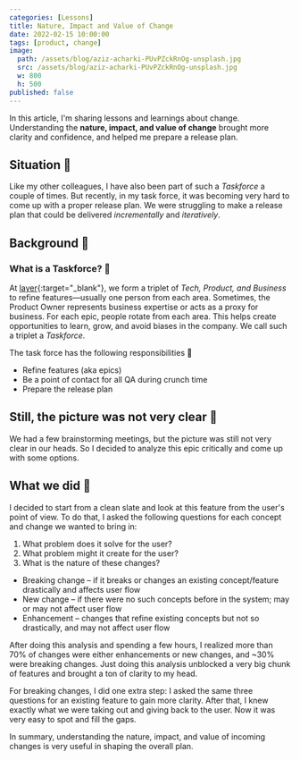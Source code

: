 ```yaml
---
categories: [Lessons]
title: Nature, Impact and Value of Change
date: 2022-02-15 10:00:00
tags: [product, change]
image:
  path: /assets/blog/aziz-acharki-PUvPZckRnOg-unsplash.jpg
  src: /assets/blog/aziz-acharki-PUvPZckRnOg-unsplash.jpg
  w: 800
  h: 500
published: false
---
```


In this article, I'm sharing lessons and learnings about change. Understanding the **nature, impact, and value of change** brought more clarity and confidence, and helped me prepare a release plan.

## Situation 🧺

Like my other colleagues, I have also been part of such a _Taskforce_ a couple of times. But recently, in my task force, it was becoming very hard to come up with a proper release plan. We were struggling to make a release plan that could be delivered _incrementally_ and _iteratively_.

## Background 📜

### What is a Taskforce? 🤔

At [layer](https://golayer.io/about/){:target="_blank"}, we form a triplet of _Tech, Product, and Business_ to refine features—usually one person from each area. Sometimes, the Product Owner represents business expertise or acts as a proxy for business. For each epic, people rotate from each area. This helps create opportunities to learn, grow, and avoid biases in the company. We call such a triplet a _Taskforce_.

The task force has the following responsibilities 💪

- Refine features (aka epics)
- Be a point of contact for all QA during crunch time
- Prepare the release plan

## Still, the picture was not very clear 🧠

We had a few brainstorming meetings, but the picture was still not very clear in our heads. So I decided to analyze this epic critically and come up with some options.

## What we did 🤞

I decided to start from a clean slate and look at this feature from the user's point of view. To do that, I asked the following questions for each concept and change we wanted to bring in:

1. What problem does it solve for the user?
2. What problem might it create for the user?
3. What is the nature of these changes?

- Breaking change – if it breaks or changes an existing concept/feature drastically and affects user flow
- New change – if there were no such concepts before in the system; may or may not affect user flow
- Enhancement – changes that refine existing concepts but not so drastically, and may not affect user flow

After doing this analysis and spending a few hours, I realized more than 70% of changes were either enhancements or new changes, and ~30% were breaking changes. Just doing this analysis unblocked a very big chunk of features and brought a ton of clarity to my head.

For breaking changes, I did one extra step: I asked the same three questions for an existing feature to gain more clarity. After that, I knew exactly what we were taking out and giving back to the user. Now it was very easy to spot and fill the gaps.

In summary, understanding the nature, impact, and value of incoming changes is very useful in shaping the overall plan.
